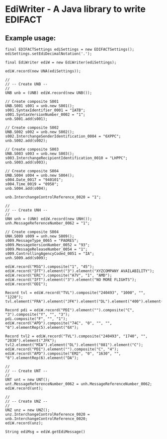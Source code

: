 EdiWriter - A Java library to write EDIFACT
===========================================


Example usage:
--------------

    final EDIFACTSettings ediSettings = new EDIFACTSettings();
    ediSettings.setEdiDecimalNotation('.');

    final EdiWriter ediW = new EdiWriter(ediSettings);

    ediW.record(new UNA(ediSettings));

    //
    // -- Create UNB --
    //
    UNB unb = (UNB) ediW.record(new UNB());

    // Create composite S001
    UNB.S001 s001 = unb.new S001();
    s001.SyntaxIdentifier_0001 = "IATB";
    s001.SyntaxVersionNumber_0002 = "1";
    unb.S001.add(s001);

    // Create composite S002
    UNB.S002 s002 = unb.new S002();
    s002.InterchangeSenderIdentification_0004 = "6XPPC";
    unb.S002.add(s002);

    // Create composite S003
    UNB.S003 s003 = unb.new S003();
    s003.InterchangeRecipientIdentification_0010 = "LHPPC";
    unb.S003.add(s003);

    // Create composite S004
    UNB.S004 s004 = unb.new S004();
    s004.Date_0017 = "940101";
    s004.Time_0019 = "0950";
    unb.S004.add(s004);

    unb.InterchangeControlReference_0020 = "1";

    //
    // -- Create UNH --
    //
    UNH unh = (UNH) ediW.record(new UNH());
    unh.MessageReferenceNumber_0062 = "1";

    // Create composite S004
    UNH.S009 s009 = unh.new S009();
    s009.MessageType_0065 = "PAORES";
    s009.MessageVersionNumber_0052 = "93";
    s009.MessageReleaseNumber_0054 = "1";
    s009.ControllingAgencyCoded_0051 = "IA";
    unh.S009.add(s009);

    ediW.record("MSG").composite("1", "45");
    ediW.record("IFT").element("3").element("XYZCOMPANY AVAILABILITY");
    ediW.record("ERC").composite("A7V", "1", "AMD");
    ediW.record("IFT").element("3").element("NO MORE FLIGHTS");
    ediW.record("ODI");

    Record tvl = ediW.record("TVL").composite("240493", "1000", "", "1220");
    tvl.element("FRA").element("JFK").element("DL").element("400").element("C");

    Record pdi = ediW.record("PDI").element("").composite("C", "3").composite("Y", "", "3");
    pdi.composite("F", "", "1");
    ediW.record("APD").composite("74C", "0", "", "", "6").elementRep(5).element("6X");

    Record tvl2 = ediW.record("TVL").composite("240493", "1740", "", "2030").element("JFK");
    tvl2.element("MIA").element("DL").element("081").element("C");
    ediW.record("PDI").element("").composite("C", "4");
    ediW.record("APD").composite("EM2", "0", "1630", "", "6").elementRep(6).element("DA");

    //
    // -- Create UNT --
    //
    UNT unt = new UNT();
    unt.MessageReferenceNumber_0062 = unh.MessageReferenceNumber_0062;
    ediW.record(unt);

    //
    // -- Create UNZ --
    //
    UNZ unz = new UNZ();
    unz.InterchangeControlReference_0020 = unb.InterchangeControlReference_0020;
    ediW.record(unz);

    String ediMsg = ediW.getEdiMessage()

  
